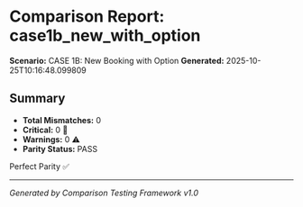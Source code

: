 # Comparison Report: case1b_new_with_option
**Scenario:** CASE 1B: New Booking with Option
**Generated:** 2025-10-25T10:16:48.099809

## Summary
- **Total Mismatches:** 0
- **Critical:** 0 🚨
- **Warnings:** 0 ⚠️
- **Parity Status:** PASS

Perfect Parity ✅

---
*Generated by Comparison Testing Framework v1.0*